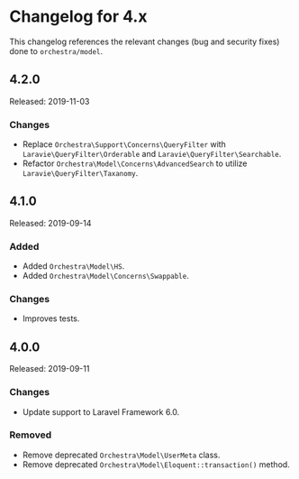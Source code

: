 # Changelog for 4.x

This changelog references the relevant changes (bug and security fixes) done to `orchestra/model`.

## 4.2.0

Released: 2019-11-03

### Changes

* Replace `Orchestra\Support\Concerns\QueryFilter` with `Laravie\QueryFilter\Orderable` and `Laravie\QueryFilter\Searchable`.
* Refactor `Orchestra\Model\Concerns\AdvancedSearch` to utilize `Laravie\QueryFilter\Taxanomy`.

## 4.1.0

Released: 2019-09-14

### Added

* Added `Orchestra\Model\HS`.
* Added `Orchestra\Model\Concerns\Swappable`.

### Changes

* Improves tests.

## 4.0.0

Released: 2019-09-11

### Changes

* Update support to Laravel Framework 6.0.

### Removed

* Remove deprecated `Orchestra\Model\UserMeta` class.
* Remove deprecated `Orchestra\Model\Eloquent::transaction()` method. 
